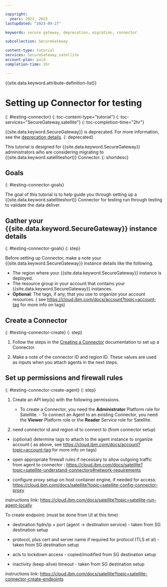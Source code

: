 ```yaml
---

copyright:
  years: 2023, 2023
lastupdated: "2023-09-27"

keywords: secure gateway, deprecation, migration, connector

subcollection: SecureGateway

content-type: tutorial
services: SecureGateway,satellite
account-plan: paid
completion-time: 1hr

---
```


{{site.data.keyword.attribute-definition-list}}


# Setting up Connector for testing
{: #testing-connector}
{: toc-content-type="tutorial"}
{: toc-services="SecureGateway,satellite"}
{: toc-completion-time="2hr"}

{{site.data.keyword.SecureGateway}} is deprecated. For more information, see the [deprecation details](/docs/SecureGateway?topic=SecureGateway-deprecation).
{: deprecated}

This tutorial is designed for {{site.data.keyword.SecureGateway}} administrators who are considering migrating to {{site.data.keyword.satelliteshort}} Connector.
{: shortdesc}

## Goals 
{: #testing-connector-goals}


The goal of this tutorial is to help guide you through setting up a {{site.data.keyword.satelliteshort}} Connector for testing run through testing to validate the data deliver.

## Gather your {{site.data.keyword.SecureGateway}} instance details
{: #testing-connector-goals}
{: step}

Before setting up Connector, make a note your {{site.data.keyword.SecureGateway}} instance details like the following.

- The region where your {{site.data.keyword.SecureGateway}} instance is deployed.
- The resource group in your account that contains your {{site.data.keyword.SecureGateway}} instances.
- **Optional**: The tags, if any, that you use to organize your account resources. ( see https://cloud.ibm.com/docs/account?topic=account-tag for more info on tags)



## Create a Connector
{: #testing-connector-create}
{: step}

1. Follow the steps in the [Creating a Connector](/docs/satellite?topic=satellite-create-connector) documentation to set up a Connector.

1. Make a note of the connector ID and region ID. These values are used as inputs when you attach agents in the next steps.

## Set up permissions and firewall rules
{: #testing-connector-create-agent}
{: step}

1. Create an API key(s) with the following permissions.
    - To create a Connector, you need the **Administrator** Platform role for Satellite. - To connect an Agent to an existing Connector, you need the **Viewer** Platform role or the **Reader** Service role for Satellite.

1. need connector id and region id to connect to (from connector setup)

 - (optional) determine tags to attach to the agent instance to organize account ( as above, see https://cloud.ibm.com/docs/account?topic=account-tag for more info on tags)

 - open appropriate firewall rules if necessary to allow outgoing traffic from agent to connector : https://cloud.ibm.com/docs/satellite?topic=satellite-understand-connectors#network-requirements

 - configure proxy setup on host container engine, if needed for access: https://cloud.ibm.com/docs/satellite?topic=satellite-config-connector-proxy

instructions link: https://cloud.ibm.com/docs/satellite?topic=satellite-run-agent-locally

To create endpoint:  (must be done from UI at this time)

 - destination fqdn/ip + port (agent -> destination service) - taken from SG destination setup

 - protocol, plus cert and server name if required for protocol (TLS et al) - taken from SG destination setup

 - acls to lockdown access - copied/modified from SG destination setup

 - inactivity (keep-alive) timeout - taken from SG destination setup

instructions link: https://cloud.ibm.com/docs/satellite?topic=satellite-connector-create-endpoints

